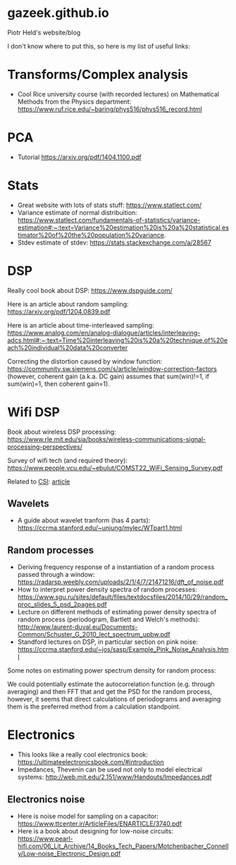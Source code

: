 # gazeek.github.io
Piotr Held's  website/blog

I don't know where to put this, so here is my list of useful links:

# Transforms/Complex analysis
* Cool Rice university course (with recorded lectures) on Mathematical Methods from the Physics department:
https://www.ruf.rice.edu/~baring/phys516/phys516_record.html

# PCA
* Tutorial https://arxiv.org/pdf/1404.1100.pdf

# Stats
* Great website with lots of stats stuff: https://www.statlect.com/
* Variance estimate of normal distribuition: https://www.statlect.com/fundamentals-of-statistics/variance-estimation#:~:text=Variance%20estimation%20is%20a%20statistical,estimator%20of%20the%20population%20variance.
* Stdev estimate of stdev: https://stats.stackexchange.com/a/28567

# DSP
Really cool book about DSP: https://www.dspguide.com/

Here is an article about random sampling: https://arxiv.org/pdf/1204.0839.pdf

Here is an article about time-interleaved sampling: https://www.analog.com/en/analog-dialogue/articles/interleaving-adcs.html#:~:text=Time%20interleaving%20is%20a%20technique,of%20each%20individual%20data%20converter

Correcting the distortion caused by window function: https://community.sw.siemens.com/s/article/window-correction-factors
(however, coherent gain (a.k.a. DC gain) assumes that sum(win)!=1, if sum(win)=1, then coherent gain=1).

# Wifi DSP

Book about wireless DSP processing: https://www.rle.mit.edu/sia/books/wireless-communications-signal-processing-perspectives/

Survey of wifi tech (and required theory): https://www.people.vcu.edu/~ebulut/COMST22_WiFi_Sensing_Survey.pdf

Related to [CSI](https://en.wikipedia.org/wiki/Channel_state_information): [article](https://7fa7a724-a-62cb3a1a-s-sites.googlegroups.com/site/mdanishnisar/pubs/21_Robust_Channel_Est_Nisar_TSP_2010.pdf?attachauth=ANoY7cqzw5YcZj4oBRZHWPD6SUu4ZdjKmfpv89ch1vTEkTKc1ppFAWs690GM-ws7WSjUo5M2kyQJPA1pe-yt2sx8_lkuc7nQXIeDwZZbeFsUGtUQ2y3B5MWpv5IcyUwqwnHZYEY20SUSrm-5olD0-1Ijqqq1U9jvg1_qQ_T3x8--52-WxLwTF3f455xIF4fgzQVdO4vpndarl3kDYdATPbkznh23BKVk50VE9Rnj_nI2p-Vc2BwUeQT8mfs4bvvUVukpYrGAzFUi&attredirects=0)

## Wavelets
* A guide about wavelet tranform (has 4 parts): https://ccrma.stanford.edu/~unjung/mylec/WTpart1.html

## Random processes
* Deriving frequency response of a instantiation of a random process passed through a window: https://radarsp.weebly.com/uploads/2/1/4/7/21471216/dft_of_noise.pdf
* How to interpret power density spectra of random processes: https://www.sgu.ru/sites/default/files/textdocsfiles/2014/10/29/random_proc_slides_5_psd_2pages.pdf
* Lecture on different methods of estimating power density spectra of random process (periodogram, Bartlett and Welch's methods): http://www.laurent-duval.eu/Documents-Common/Schuster_G_2010_lect_spectrum_upbw.pdf
* Standford lectures on DSP, in particular section on pink noise: https://ccrma.stanford.edu/~jos/sasp/Example_Pink_Noise_Analysis.html

Some notes on estimating power spectrum density for random process:

We could potentially estimate the autocorrelation function (e.g. through averaging) and then FFT that and get the PSD for the random process, however, it seems that direct calculations of periodograms and averaging them is the preferred method from a calculation standpoint.

# Electronics

* This looks like a really cool electronics book: https://ultimateelectronicsbook.com/#introduction
* Impedances, Thevenin can be used not only to model electrical systems: http://web.mit.edu/2.151/www/Handouts/Impedances.pdf

## Electronics noise

* Here is noise model for sampling on a capacitor: https://www.ttcenter.ir/ArticleFiles/ENARTICLE/3740.pdf
* Here is a book about designing for low-noise circuits: https://www.pearl-hifi.com/06_Lit_Archive/14_Books_Tech_Papers/Motchenbacher_Connelly/Low-noise_Electronic_Design.pdf
